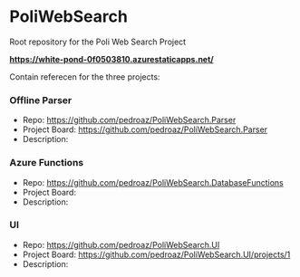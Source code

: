 # PoliWebSearch

Root repository for the Poli Web Search Project

**https://white-pond-0f0503810.azurestaticapps.net/**

Contain referecen for the three projects:
### **Offline Parser**
* Repo: https://github.com/pedroaz/PoliWebSearch.Parser
* Project Board: https://github.com/pedroaz/PoliWebSearch.Parser
* Description: 
### **Azure Functions**
* Repo: https://github.com/pedroaz/PoliWebSearch.DatabaseFunctions
* Project Board: 
* Description: 
### **UI**
* Repo: https://github.com/pedroaz/PoliWebSearch.UI
* Project Board: https://github.com/pedroaz/PoliWebSearch.UI/projects/1
* Description: 

